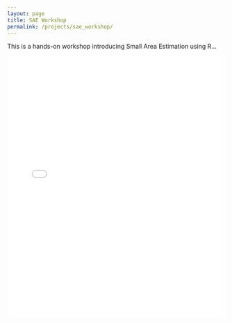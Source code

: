 ```yaml
---
layout: page
title: SAE Workshop
permalink: /projects/sae_workshop/
---
```

This is a hands-on workshop introducing Small Area Estimation using R...

<iframe src="/presentations/sae_presentation.html"
        width="100%" height="600"
        style="border: none;"></iframe>

